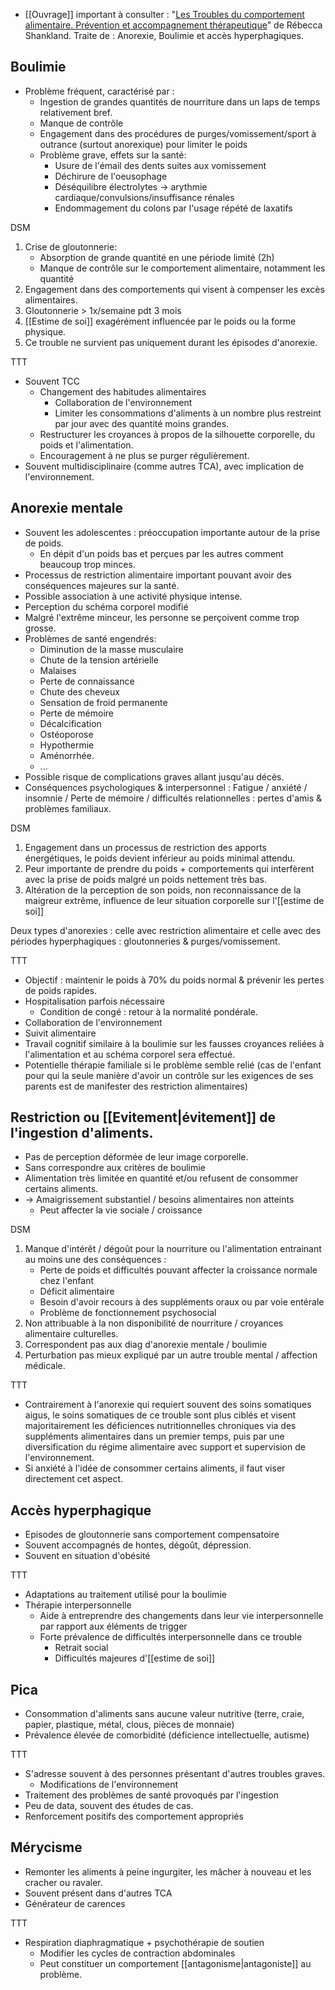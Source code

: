 
- [[Ouvrage]] important à consulter : "<u>Les Troubles du comportement alimentaire. Prévention et accompagnement thérapeutique</u>" de Rébecca Shankland. Traite de : Anorexie, Boulimie et accès hyperphagiques. 

## Boulimie 

- Problème fréquent, caractérisé par : 
	- Ingestion de grandes quantités de nourriture dans un laps de temps relativement bref.  
	- Manque de contrôle 
	- Engagement dans des procédures de purges/vomissement/sport à outrance (surtout anorexique) pour limiter le poids 
	- Problème grave, effets sur la santé:
		- Usure de l'émail des dents suites aux vomissement 
		- Déchirure de l'oeusophage 
		- Déséquilibre électrolytes -> arythmie cardiaque/convulsions/insuffisance rénales 
		- Endommagement du colons par l'usage répété de laxatifs 

DSM 
1. Crise de gloutonnerie:
	- Absorption de grande quantité en une période limité (2h)
	- Manque de contrôle sur le comportement alimentaire, notamment les quantité 
2. Engagement dans des comportements qui visent à compenser les excès alimentaires. 
3. Gloutonnerie > 1x/semaine pdt 3 mois 
4. [[Estime de soi]] exagérément influencée par le poids ou la forme physique.
5. Ce trouble ne survient pas uniquement durant les épisodes d'anorexie.

TTT
- Souvent TCC
	- Changement des habitudes alimentaires 
		- Collaboration de l'environnement 
		- Limiter les consommations d'aliments à un nombre plus restreint par jour avec des quantité moins grandes. 
	- Restructurer les croyances à propos de la silhouette corporelle, du poids et l'alimentation.
	- Encouragement à ne plus se purger régulièrement.
- Souvent multidisciplinaire (comme autres TCA), avec implication de l'environnement. 

## Anorexie mentale

- Souvent les adolescentes :  préoccupation importante autour de la prise de poids. 
	- En dépit d'un poids bas et perçues par les autres comment beaucoup trop minces. 
- Processus de restriction alimentaire important pouvant avoir des conséquences majeures sur la santé. 
- Possible association à une activité physique intense. 
- Perception du schéma corporel modifié
- Malgré l'extrême minceur, les personne se perçoivent comme trop grosse. 
- Problèmes de santé engendrés:
	- Diminution de la masse musculaire 
	- Chute de la tension artérielle 
	- Malaises
	- Perte de connaissance
	- Chute des cheveux 
	- Sensation de froid permanente 
	- Perte de mémoire 
	- Décalcification
	- Ostéoporose
	- Hypothermie 
	- Aménorrhée.
	- ...
- Possible risque de complications graves allant jusqu'au décès.
- Conséquences psychologiques & interpersonnel : Fatigue / anxiété / insomnie / Perte de mémoire / difficultés relationnelles : pertes d'amis & problèmes familiaux. 

DSM
1. Engagement dans un processus de restriction des apports énergétiques, le poids devient inférieur au poids minimal attendu.
2. Peur importante de prendre du poids + comportements qui interfèrent avec la prise de poids malgré un poids nettement très bas. 
3. Altération de la perception de son poids, non reconnaissance de la maigreur extrême, influence de leur situation corporelle sur l'[[estime de soi]]

Deux types d'anorexies : celle avec restriction alimentaire et celle avec des périodes hyperphagiques : gloutonneries & purges/vomissement. 

TTT

- Objectif : maintenir le poids à 70% du poids normal & prévenir les pertes de poids rapides. 
- Hospitalisation parfois nécessaire 
	- Condition de congé : retour à la normalité pondérale. 
- Collaboration de l'environnement 
- Suivit alimentaire 
- Travail cognitif similaire à la boulimie sur les fausses croyances reliées à l'alimentation et au schéma corporel sera effectué. 
- Potentielle thérapie familiale si le problème semble relié (cas de l'enfant pour qui la seule manière d'avoir un contrôle sur les exigences de ses parents est de manifester des restriction alimentaires)
## Restriction ou [[Evitement|évitement]] de l'ingestion d'aliments. 

- Pas de perception déformée de leur image corporelle. 
- Sans correspondre aux critères de boulimie 
- Alimentation très limitée en quantité et/ou refusent de consommer certains aliments.
- -> Amaigrissement substantiel / besoins alimentaires non atteints 
	- Peut affecter la vie sociale / croissance 

DSM
1. Manque d'intérêt / dégoût pour la nourriture ou l'alimentation entrainant au moins une des conséquences :
	- Perte de poids et difficultés pouvant affecter la croissance normale chez l'enfant 
	- Déficit alimentaire 
	- Besoin d'avoir recours à des suppléments oraux ou par voie entérale 
	- Problème de fonctionnement psychosocial 
2. Non attribuable à la non disponibilité de nourriture / croyances alimentaire culturelles. 
3. Correspondent pas aux diag d'anorexie mentale / boulimie 
4. Perturbation pas mieux expliqué par un autre trouble mental / affection médicale. 

TTT

- Contrairement à l'anorexie qui requiert souvent des soins somatiques aigus, le soins somatiques de ce trouble sont plus ciblés et visent majoritairement les déficiences nutritionnelles chroniques via des suppléments alimentaires dans un premier temps, puis par une diversification du régime alimentaire avec support et supervision de l'environnement. 
- Si anxiété à l'idée de consommer certains aliments, il faut viser directement cet aspect.

## Accès hyperphagique

- Episodes de gloutonnerie sans comportement compensatoire
- Souvent accompagnés de hontes, dégoût, dépression.
- Souvent en situation d'obésité 

TTT

- Adaptations au traitement utilisé pour la boulimie 
- Thérapie interpersonnelle 
	- Aide à entreprendre des changements dans leur vie interpersonnelle par rapport aux éléments de trigger 
	- Forte prévalence de difficultés interpersonnelle dans ce trouble 
		- Retrait social
		- Difficultés majeures d'[[estime de soi]]

## Pica 

- Consommation d'aliments sans aucune valeur nutritive (terre, craie, papier, plastique, métal, clous, pièces de monnaie)
- Prévalence élevée de comorbidité (déficience intellectuelle, autisme)

TTT 
- S'adresse souvent à des personnes présentant d'autres troubles graves.
	- Modifications de l'environnement 
- Traitement des problèmes de santé provoqués par l'ingestion
- Peu de data, souvent des études de cas.
- Renforcement positifs des comportement appropriés 

## Mérycisme 

- Remonter les aliments à peine ingurgiter, les mâcher à nouveau et les cracher ou ravaler.
- Souvent présent dans d'autres TCA
- Générateur de carences 

TTT 
- Respiration diaphragmatique + psychothérapie de soutien
	- Modifier les cycles de contraction abdominales 
	- Peut constituer un comportement [[antagonisme|antagoniste]] au problème. 

